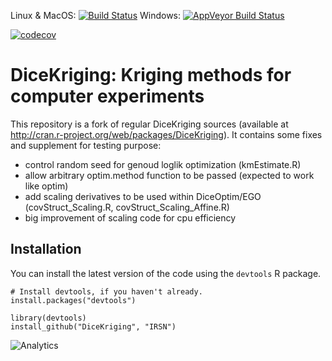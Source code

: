 Linux & MacOS: [![Build Status](https://travis-ci.org/IRSN/DiceKriging.png)](https://travis-ci.org/IRSN/DiceKriging)
Windows: [![AppVeyor Build Status](https://ci.appveyor.com/api/projects/status/github/IRSN/DiceKriging?branch=master&svg=true)](https://ci.appveyor.com/project/IRSN/DiceKriging)

[![codecov](https://codecov.io/gh/IRSN/DiceKriging/branch/master/graph/badge.svg)](https://codecov.io/gh/IRSN/DiceKriging)

# DiceKriging: Kriging methods for computer experiments

This repository is a fork of regular DiceKriging sources (available at http://cran.r-project.org/web/packages/DiceKriging).
It contains some fixes and supplement for testing purpose:

 * control random seed for genoud loglik optimization (kmEstimate.R)
 * allow arbitrary optim.method function to be passed (expected to work like optim)
 * add scaling derivatives to be used within DiceOptim/EGO (covStruct_Scaling.R, covStruct_Scaling_Affine.R)
 * big improvement of scaling code for cpu efficiency

Installation
------------

You can install the latest version of the code using the `devtools` R package.

```
# Install devtools, if you haven't already.
install.packages("devtools")

library(devtools)
install_github("DiceKriging", "IRSN")
```

![Analytics](https://ga-beacon.appspot.com/UA-109580-20/DiceKriging)
